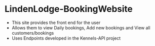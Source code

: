 # LindenLodge-BookingWebsite

- This site provides the front end for the user
- Allows them to view Daily bookings, Add new bookings and View all customers/bookings
- Uses Endpoints developed in the Kennels-API project
